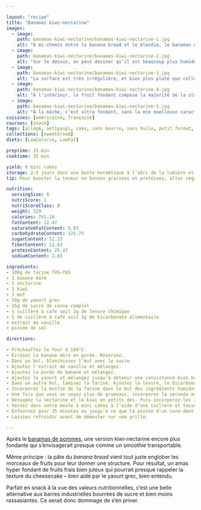 ```yaml
---

layout: "recipe"
title: "Banamas kiwi-nectarine"
images:
  - image:
    path: banamas-kiwi-nectarine/banamas-kiwi-nectarine-1.jpg
    alt: "À mi-chemin entre le banana bread et le blondie, le banamas utilise une pâte banana bread pour tout juste venir enrober les fruits. Il est donc moins volumineux, moins gonflé, mais plus fondant."
  - image:
    path: banamas-kiwi-nectarine/banamas-kiwi-nectarine-2.jpg
    alt: "Sur le dessus, on peut deviner qu’il est beaucoup plus humide, avec une croûte tout juste faite dont les crevasses dévoilent quelque chose d’assez proche du cheesecake."
  - image:
    path: banamas-kiwi-nectarine/banamas-kiwi-nectarine-3.jpg
    alt: "La surface est très irrégulière, et bien plus plate que celle d’un cake à la banane."
  - image:
    path: banamas-kiwi-nectarine/banamas-kiwi-nectarine-4.jpg
    alt: "À l’intérieur, le fruit fondant compose la majorité de la structure, la pâte vient tout juste habiller pour amasser ces morceaux de fruits."
  - image:
    path: banamas-kiwi-nectarine/banamas-kiwi-nectarine-5.jpg
    alt: "À la mâche, c’est ultra fondant, sans la mie moelleuse caractéristique du banana bread. On n’a pas besoin de croquer dedans, il suffit de tirer dessus. C’est une texture totalement différente à partir des mêmes ingrédients."
cuisines: [américaine, française]
courses: [snack]
tags: [allégé, antigaspi, cake, sans beurre, sans huile, petit format, été]
collections: [sweetbread]
diets: [LowCalorie, LowFat]

preptime: 15 min
cooktime: 35 min

yield: 6 mini cakes
storage: 2–3 jours dans une boîte hermétique à l’abri de la lumière et de la chaleur. 5 jours au frigo. 2 mois au congélateur.
tip: Pour booster la teneur en bonnes graisses et protéines, allez regarder du côté des noix voire même de leur farine.

nutrition:
  servingSize: 6
  nutriScore: 1
  nutriScoreClass: B
  weight: 529
  calories: 761.16
  fatContent: 12.47
  saturatedFatContent: 5.03
  carbohydrateContent: 125.75
  sugarContent: 52.23
  fiberContent: 11.63
  proteinContent: 25.47
  sodiumContent: 2.65

ingredients:
- 100g de farine T45–T65
- 1 banane mûre
- 1 nectarine
- 1 kiwi
- 1 œuf
- 50g de yaourt grec
- 15g de sucre de canne complet
- ¼ cuillère à café soit 2g de levure chimique
- ⅛ de cuillère à café soit 1g de bicarbonate alimentaire
- extrait de vanille
- pincée de sel

directions:

- Préchauffez le four à 180°C.
- Écrasez la banane mûre en purée. Réservez.
- Dans un bol, blanchissez l’œuf avec le sucre.
- Ajoutez l'extrait de vanille et mélangez. 
- Ajoutez la purée de banane et mélangez.
- Ajoutez le yaourt et mélangez jusqu'à obtenir une consistance bien homogène.
- Dans un autre bol, tamisez la farine. Ajoutez la levure, le bicarbonate et le sel. Mélangez. 
- Incorporez la moitié de la farine dans le bol des ingrédients humides à la maryse. 
- Une fois que vous ne voyez plus de grumeaux, incorporez la seconde moitié.
- Découpez la nectarine et le kiwi en petits dés. Puis incorporez-les à la pâte à l’aide d’une maryse.
- Versez dans votre moule à mini cakes à l’aide d’une cuillère et tassez bien.
- Enfournez pour 35 minutes ou jusqu'à ce que la pointe d'un cure-dent ressorte sèche. 
- Laissez refroidir avant de démouler sur une grille.

---
```


Après le [banamas de pommes](banamas-pomme.html), une version kiwi-nectarine encore plus fondante qui s’envisagerait presque comme un smoothie transportable.

Même principe&nbsp;: la pâte du <i lang="en">banana bread</i> vient tout juste englober les morceaux de fruits pour leur donner une structure. Pour résultat, un amas hyper fondant de fruits frais bien juteux qui pourrait presque rappeler la texture du cheesecake – bien aidé par le yaourt grec, bien entendu.

Parfait en snack à la vue des valeurs nutritionnelles, c’est une belle alternative aux barres industrielles bourrées de sucre et bien moins rassasiantes. Ce serait donc dommage de s’en priver.